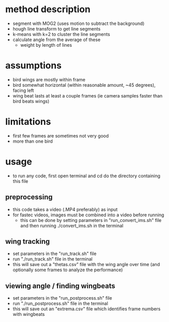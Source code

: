 # method description
- segment with MOG2 (uses motion to subtract the background)
- hough line transform to get line segments
- k-means with k=2 to cluster the line segments
- calculate angle from the average of these
    - weight by length of lines

# assumptions
- bird wings are mostly within frame
- bird somewhat horizontal (within reasonable amount, ~45 degrees), facing left
- wing beat lasts at least a couple frames (ie camera samples faster than bird beats wings)

# limitations
- first few frames are sometimes not very good
- more than one bird

# usage
- to run any code, first open terminal and cd do the directory containing this file

## preprocessing
- this code takes a video (.MP4 preferably) as input
- for fastec videos, images must be combined into a video before running
    - this can be done by setting parameters in "run_convert_ims.sh" file and then running ./convert_ims.sh in the terminal 

## wing tracking
- set parameters in the "run_track.sh" file
- run "./run_track.sh" file in the terminal
- this will save out a "thetas.csv" file with the wing angle over time (and optionally some frames to analyze the performance)


## viewing angle / finding wingbeats
 - set parameters in the "run_postprocess.sh" file
 - run "./run_postprocess.sh" file in the terminal
 - this will save out an "extrema.csv" file which identifies frame numbers with wingbeats

 